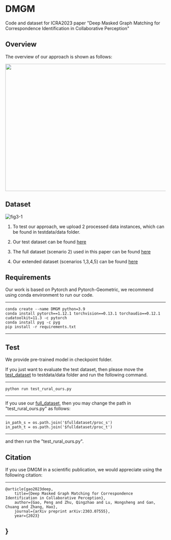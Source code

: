 # DMGM
Code and dataset for ICRA2023 paper "Deep Masked Graph Matching for Correspondence Identification in Collaborative Perception"

## Overview

The overview of our approach is shown as follows:

<p align="center">
<img src="https://user-images.githubusercontent.com/58457277/224859225-d0ed29f8-263b-4ca6-afb4-b55791c3e450.png" width="550" height="400"/>
<p >

## Dataset
![fig3-1](https://user-images.githubusercontent.com/58457277/224859588-4e8bbe0a-1249-4dfa-b62f-56810526e30e.png )

1. To test our approach, we upload 2 processed data instances, which can be found in testdata/data folder.

2. Our test dataset can be found [here](https://drive.google.com/file/d/1-3J5Oic8fo3fttWTF-s3pwe6_7xVFxHD/view?usp=sharing)

3. The full dataset (scenario 2) used in this paper can be found [here](https://drive.google.com/file/d/13Cdm5m3iVaaxVP1IYUyVPPRZ3Y_rneQj/view?usp=sharing)

4. Our extended dataset (scenarios 1,3,4,5) can be found [here](https://drive.google.com/drive/u/1/folders/1_OmWAn2dGzXk0-37Lk0Il5e8r9FsOG53)

## Requirements

Our work is based on Pytorch and Pytorch-Geometric, we recommend using conda environment to run our code.
    
---
    conda create --name DMGM python=3.9
    conda install pytorch==1.12.1 torchvision==0.13.1 torchaudio==0.12.1 cudatoolkit=11.3 -c pytorch
    conda install pyg -c pyg
    pip install -r requirements.txt
---

## Test

We provide pre-trained model in checkpoint folder.

If you just want to evaluate the test dataset, then please move the [test_dataset](https://drive.google.com/file/d/1-3J5Oic8fo3fttWTF-s3pwe6_7xVFxHD/view?usp=sharing) to testdata/data folder and run the following command. 

---
    python run test_rural_ours.py
---

If you use our [full_dataset](https://drive.google.com/file/d/13Cdm5m3iVaaxVP1IYUyVPPRZ3Y_rneQj/view?usp=sharing), then you may change the path in "test_rural_ours.py" as follows:

---
    in_path_s = os.path.join('$fulldataset/proc_s')
    in_path_t = os.path.join('$fulldataset/proc_t')
---

and then run the "test_rural_ours.py".

## Citation
If you use DMGM in a scientific publication, we would appreciate using the following citation:

---
    @article{gao2023deep,
        title={Deep Masked Graph Matching for Correspondence Identification in Collaborative Perception},
        author={Gao, Peng and Zhu, Qingzhao and Lu, Hongsheng and Gan, Chuang and Zhang, Hao},
        journal={arXiv preprint arXiv:2303.07555},
        year={2023}
}
---
